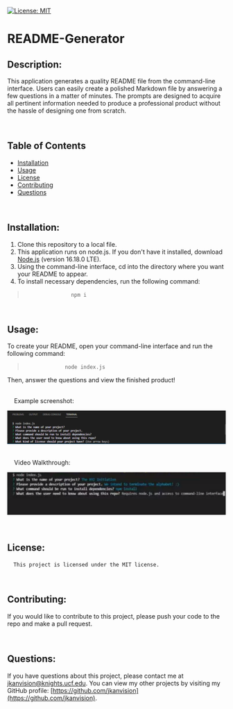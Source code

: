 [![License: MIT](https://img.shields.io/badge/License-MIT-yellow.svg)](https://opensource.org/licenses/MIT)

# README-Generator

## Description: 
  This application generates a quality README file from the command-line interface. Users can easily create a polished Markdown file by answering a few questions in a matter of minutes. The prompts are designed to acquire all pertinent information needed to produce a professional product without the hassle of designing one from scratch.
  &nbsp;
  &nbsp;

  &nbsp;
  &nbsp;
## Table of Contents
  - [Installation](#installation)
  - [Usage](#usage)
  - [License](#license)
  - [Contributing](#contributing)
  - [Questions](#questions)

  &nbsp;
  &nbsp;
## Installation:
  1. Clone this repository to a local file.
  2. This application runs on node.js. If you don't have it installed, download [Node.js](https://nodejs.org/en/) (version 16.18.0 LTE).
  3. Using the command-line interface, cd into the directory where you want your README to appear. 
  4. To install necessary dependencies, run the following command:
  >                    npm i
 

  &nbsp;
  &nbsp;
## Usage:
  To create your README, open your command-line interface and run the following command:
  >                  node index.js
  

  Then, answer the questions and view the finished product!
<br>
  &nbsp;
  &nbsp;

  &nbsp;
  &nbsp;
Example screenshot:
  

  ![Screenshot of questions prompted in terminal](./images/readme-gen-scrnshot.png)
  &nbsp;
  &nbsp;
  
  &nbsp;
  &nbsp;
Video Walkthrough:

  [![Video walkthrough demonstrating the functionality of the application](./images/vid-walkthru-scrnshot-sm.png)](https://drive.google.com/file/d/1oE74ODgu1b2Sa5wJnaV9Dw9QcFtroE8x/view)

  &nbsp;
  &nbsp;
## License:
      This project is licensed under the MIT license.

  &nbsp;
  &nbsp;
## Contributing:
  If you would like to contribute to this project, please push your code to the repo and make a pull request.

  &nbsp;
  &nbsp;
## Questions:
  If you have questions about this project, please contact me at [jkanvision@knights.ucf.edu](mailto:jkanvision@knights.ucf.edu).  You can view my other projects by visiting my GitHub profile: [https://github.com/jkanvision](https://github.com/jkanvision).